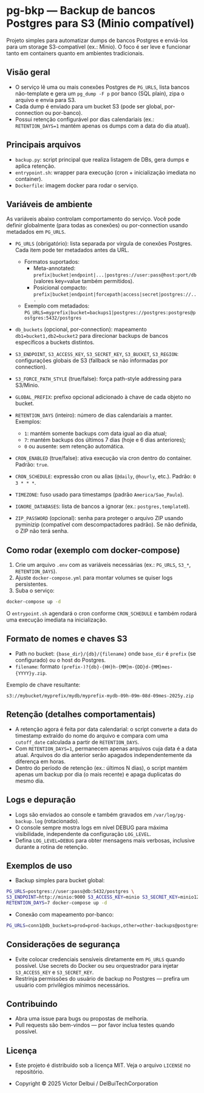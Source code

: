 # pg-bkp — Backup de bancos Postgres para S3 (Minio compatível)

Projeto simples para automatizar dumps de bancos Postgres e enviá-los para um storage S3-compatível (ex.: Minio). O foco é ser leve e funcionar tanto em containers quanto em ambientes tradicionais.

## Visão geral

- O serviço lê uma ou mais conexões Postgres de `PG_URLS`, lista bancos não-template e gera um `pg_dump -F p` por banco (SQL plain), zipa o arquivo e envia para S3.
- Cada dump é enviado para um bucket S3 (pode ser global, por-connection ou por-banco).
- Possui retenção configurável por dias calendariais (ex.: `RETENTION_DAYS=1` mantém apenas os dumps com a data do dia atual).

## Principais arquivos

- `backup.py`: script principal que realiza listagem de DBs, gera dumps e aplica retenção.
- `entrypoint.sh`: wrapper para execução (cron + inicialização imediata no container).
- `Dockerfile`: imagem docker para rodar o serviço.

## Variáveis de ambiente

As variáveis abaixo controlam comportamento do serviço. Você pode definir globalmente (para todas as conexões) ou por-connection usando metadados em `PG_URLS`.

- `PG_URLS` (obrigatório): lista separada por vírgula de conexões Postgres. Cada item pode ter metadados antes da URL.
  - Formatos suportados:
    - Meta-annotated: `prefix|bucket|endpoint|...|postgres://user:pass@host:port/db` (valores key=value também permitidos).
    - Posicional compacto: `prefix|bucket|endpoint|forcepath|access|secret|postgres://...`
  - Exemplo com metadados:
    `PG_URLS=myprefix|bucket=backups1|postgres://postgres:postgres@postgres:5432/postgres`

- `db_buckets` (opcional, por-connection): mapeamento `db1=bucket1,db2=bucket2` para direcionar backups de bancos específicos a buckets distintos.

- `S3_ENDPOINT`, `S3_ACCESS_KEY`, `S3_SECRET_KEY`, `S3_BUCKET`, `S3_REGION`: configurações globais de S3 (fallback se não informadas por connection).

- `S3_FORCE_PATH_STYLE` (true/false): força path-style addressing para S3/Minio.

- `GLOBAL_PREFIX`: prefixo opcional adicionado à chave de cada objeto no bucket.

- `RETENTION_DAYS` (inteiro): número de dias calendariais a manter. Exemplos:
  - `1`: mantém somente backups com data igual ao dia atual;
  - `7`: mantém backups dos últimos 7 dias (hoje e 6 dias anteriores);
  - `0` ou ausente: sem retenção automática.

- `CRON_ENABLED` (true/false): ativa execução via cron dentro do container. Padrão: `true`.
- `CRON_SCHEDULE`: expressão cron ou alias (`@daily`, `@hourly`, etc.). Padrão: `0 3 * * *`.
- `TIMEZONE`: fuso usado para timestamps (padrão `America/Sao_Paulo`).

- `IGNORE_DATABASES`: lista de bancos a ignorar (ex.: `postgres,template0`).

- `ZIP_PASSWORD` (opcional): senha para proteger o arquivo ZIP usando pyminizip (compatível com descompactadores padrão). Se não definida, o ZIP não terá senha.

## Como rodar (exemplo com docker-compose)

1. Crie um arquivo `.env` com as variáveis necessárias (ex.: `PG_URLS`, `S3_*`, `RETENTION_DAYS`).
2. Ajuste `docker-compose.yml` para montar volumes se quiser logs persistentes.
3. Suba o serviço:

```bash
docker-compose up -d
```

O `entrypoint.sh` agendará o cron conforme `CRON_SCHEDULE` e também rodará uma execução imediata na inicialização.

## Formato de nomes e chaves S3

- Path no bucket: `{base_dir}/{db}/{filename}` onde `base_dir` é `prefix` (se configurado) ou o host do Postgres.
- `filename`: formato `(prefix-)?{db}-{HH}h-{MM}m-{DD}d-{MM}mes-{YYYY}y.zip`.

Exemplo de chave resultante:

```text
s3://mybucket/myprefix/mydb/myprefix-mydb-09h-09m-08d-09mes-2025y.zip
```

## Retenção (detalhes comportamentais)

- A retenção agora é feita por data calendarial: o script converte a data do timestamp extraído do nome do arquivo e compara com uma `cutoff_date` calculada a partir de `RETENTION_DAYS`.
- Com `RETENTION_DAYS=1`, permanecem apenas arquivos cuja data é a data atual. Arquivos do dia anterior serão apagados independentemente da diferença em horas.
- Dentro do período de retenção (ex.: últimos N dias), o script mantém apenas um backup por dia (o mais recente) e apaga duplicatas do mesmo dia.

## Logs e depuração

- Logs são enviados ao console e também gravados em `/var/log/pg-backup.log` (rotacionado).
- O console sempre mostra logs em nível DEBUG para máxima visibilidade, independente da configuração `LOG_LEVEL`.
- Defina `LOG_LEVEL=DEBUG` para obter mensagens mais verbosas, inclusive durante a rotina de retenção.

## Exemplos de uso

- Backup simples para bucket global:

```bash
PG_URLS=postgres://user:pass@db:5432/postgres \
S3_ENDPOINT=http://minio:9000 S3_ACCESS_KEY=minio S3_SECRET_KEY=minio123 S3_BUCKET=backups \
RETENTION_DAYS=7 docker-compose up -d
```

- Conexão com mapeamento por-banco:

```bash
PG_URLS=conn1@db_buckets=prod=prod-backups,other=other-backups@postgres://user:pass@host:5432/postgres
```

## Considerações de segurança

- Evite colocar credenciais sensíveis diretamente em `PG_URLS` quando possível. Use secrets do Docker ou seu orquestrador para injetar `S3_ACCESS_KEY` e `S3_SECRET_KEY`.
- Restrinja permissões do usuário de backup no Postgres — prefira um usuário com privilégios mínimos necessários.

## Contribuindo

- Abra uma issue para bugs ou propostas de melhoria.
- Pull requests são bem-vindos — por favor inclua testes quando possível.

## Licença

- Este projeto é distribuído sob a licença MIT. Veja o arquivo `LICENSE` no repositório.

- Copyright © 2025 Victor Delbui / DelBuiTechCorporation
